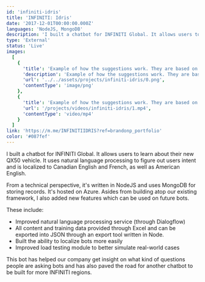 ```yaml
---
id: 'infiniti-idris'
title: 'INFINITI: Idris'
date: '2017-12-01T00:00:00.000Z'
languages: 'NodeJS, MongoDB'
description: 'I built a chatbot for INFINITI Global. It allows users to learn about their new QX50 vehicle. It uses natural language processing to figure out users intent and is localized to Canadian English and French, as well as American English.'
type: 'External'
status: 'Live'
images:
  [
    {
      'title': 'Example of how the suggestions work. They are based on users input.',
      'description': 'Example of how the suggestions work. They are based on users input.',
      'url': '../../assets/projects/infiniti-idris/0.png',
      'contentType': 'image/png'
    },
    {
      'title': 'Example of how the suggestions work. They are based on users input.',
      'url': '/projects/videos/infiniti-idris/1.mp4',
      'contentType': 'video/mp4'
    }
  ]
link: 'https://m.me/INFINITIIDRIS?ref=brandonp_portfolio'
color: '#087fef'
---
```


I built a chatbot for INFINITI Global. It allows users to learn about their new QX50 vehicle. It uses natural language processing to figure out users intent and is localized to Canadian English and French, as well as American English.

From a technical perspective, it's written in NodeJS and uses MongoDB for storing records. It's hosted on Azure. Asides from building atop our existing framework, I also added new features which can be used on future bots.

These include:

- Improved natural language processing service (through Dialogflow)
- All content and training data provided through Excel and can be exported into JSON through an export tool written in Node.
- Built the ability to localize bots more easily
- Improved load testing module to better simulate real-world cases

This bot has helped our company get insight on what kind of questions people are asking bots and has also paved the road for another chatbot to be built for more INFINITI regions.
